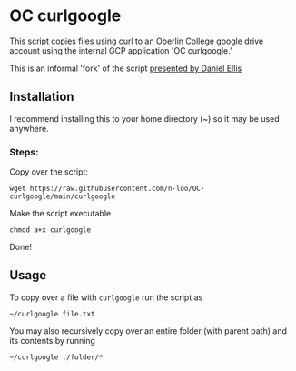 # OC curlgoogle

This script copies files using curl to an Oberlin College google drive account using the internal GCP application 'OC curlgoogle.' 

This is an informal 'fork' of the script [presented by Daniel Ellis](https://towardsdatascience.com/uploading-files-to-google-drive-directly-from-the-terminal-using-curl-2b89db28bb06) 

## Installation

I recommend installing this to your home directory (~) so it may be used anywhere.

### Steps:

Copy over the script:
```
wget https://raw.githubusercontent.com/n-loo/OC-curlgoogle/main/curlgoogle
```

Make the script executable

```
chmod a+x curlgoogle
```
Done!

## Usage

To copy over a file with `curlgoogle` run the script as

```
~/curlgoogle file.txt
```

You may also recursively copy over an entire folder (with parent path) and its contents by running

```
~/curlgoogle ./folder/*
```
